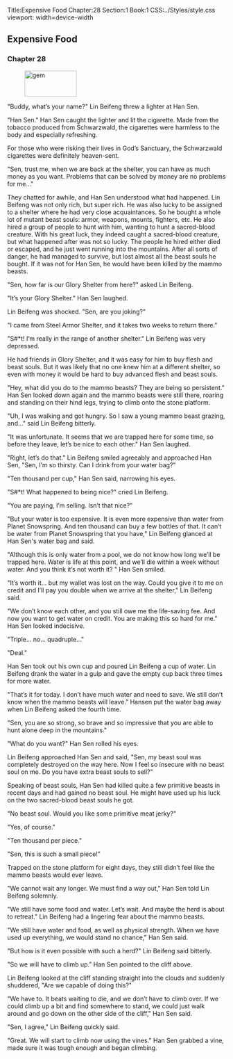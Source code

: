 Title:Expensive Food 
Chapter:28 
Section:1 
Book:1 
CSS:../Styles/style.css 
viewport: width=device-width
  
## Expensive Food
### Chapter 28 
<figure>
	<img src="../Images/gem.gif" alt="gem" id="gem" width="120" height="60" />
</figure>
  

  
  "Buddy, what’s your name?" Lin Beifeng threw a lighter at Han Sen.

"Han Sen." Han Sen caught the lighter and lit the cigarette. Made from the tobacco produced from Schwarzwald, the cigarettes were harmless to the body and especially refreshing.

For those who were risking their lives in God’s Sanctuary, the Schwarzwald cigarettes were definitely heaven-sent.

"Sen, trust me, when we are back at the shelter, you can have as much money as you want. Problems that can be solved by money are no problems for me..."

They chatted for awhile, and Han Sen understood what had happened. Lin Beifeng was not only rich, but super rich. He was also lucky to be assigned to a shelter where he had very close acquaintances. So he bought a whole lot of mutant beast souls: armor, weapons, mounts, fighters, etc. He also hired a group of people to hunt with him, wanting to hunt a sacred-blood creature. With his great luck, they indeed caught a sacred-blood creature, but what happened after was not so lucky. The people he hired either died or escaped, and he just went running into the mountains. After all sorts of danger, he had managed to survive, but lost almost all the beast souls he bought. If it was not for Han Sen, he would have been killed by the mammo beasts.

"Sen, how far is our Glory Shelter from here?" asked Lin Beifeng.

"It’s your Glory Shelter." Han Sen laughed.

Lin Beifeng was shocked. "Sen, are you joking?"

"I came from Steel Armor Shelter, and it takes two weeks to return there."

"S#*t! I’m really in the range of another shelter." Lin Beifeng was very depressed.

He had friends in Glory Shelter, and it was easy for him to buy flesh and beast souls. But it was likely that no one knew him at a different shelter, so even with money it would be hard to buy advanced flesh and beast souls.

"Hey, what did you do to the mammo beasts? They are being so persistent." Han Sen looked down again and the mammo beasts were still there, roaring and standing on their hind legs, trying to climb onto the stone platform.

"Uh, I was walking and got hungry. So I saw a young mammo beast grazing, and..." said Lin Beifeng bitterly.

"It was unfortunate. It seems that we are trapped here for some time, so before they leave, let’s be nice to each other." Han Sen laughed.

"Right, let’s do that." Lin Beifeng smiled agreeably and approached Han Sen, "Sen, I’m so thirsty. Can I drink from your water bag?"

"Ten thousand per cup," Han Sen said, narrowing his eyes.

"S#*t! What happened to being nice?" cried Lin Beifeng.

"You are paying, I’m selling. Isn’t that nice?"

"But your water is too expensive. It is even more expensive than water from Planet Snowspring. And ten thousand can buy a few bottles of that. It can’t be water from Planet Snowspring that you have," Lin Beifeng glanced at Han Sen's water bag and said.

"Although this is only water from a pool, we do not know how long we’ll be trapped here. Water is life at this point, and we’ll die within a week without water. And you think it’s not worth it? " Han Sen smiled.

"It’s worth it... but my wallet was lost on the way. Could you give it to me on credit and I’ll pay you double when we arrive at the shelter," Lin Beifeng said.

"We don’t know each other, and you still owe me the life-saving fee. And now you want to get water on credit. You are making this so hard for me." Han Sen looked indecisive.

"Triple... no... quadruple..."

"Deal."

Han Sen took out his own cup and poured Lin Beifeng a cup of water. Lin Beifeng drank the water in a gulp and gave the empty cup back three times for more water.

"That’s it for today. I don’t have much water and need to save. We still don’t know when the mammo beasts will leave." Hansen put the water bag away when Lin Beifeng asked the fourth time.

"Sen, you are so strong, so brave and so impressive that you are able to hunt alone deep in the mountains."

"What do you want?" Han Sen rolled his eyes.

Lin Beifeng approached Han Sen and said, "Sen, my beast soul was completely destroyed on the way here. Now I feel so insecure with no beast soul on me. Do you have extra beast souls to sell?"

Speaking of beast souls, Han Sen had killed quite a few primitive beasts in recent days and had gained no beast soul. He might have used up his luck on the two sacred-blood beast souls he got.

"No beast soul. Would you like some primitive meat jerky?"

"Yes, of course."

"Ten thousand per piece."

"Sen, this is such a small piece!"

Trapped on the stone platform for eight days, they still didn’t feel like the mammo beasts would ever leave.

"We cannot wait any longer. We must find a way out," Han Sen told Lin Beifeng solemnly.

"We still have some food and water. Let’s wait. And maybe the herd is about to retreat." Lin Beifeng had a lingering fear about the mammo beasts.

"We still have water and food, as well as physical strength. When we have used up everything, we would stand no chance," Han Sen said.

"But how is it even possible with such a herd?" Lin Beifeng said bitterly.

"So we will have to climb up." Han Sen pointed to the cliff above.

Lin Beifeng looked at the cliff standing straight into the clouds and suddenly shuddered, "Are we capable of doing this?"

"We have to. It beats waiting to die, and we don’t have to climb over. If we could climb up a bit and find somewhere to stand, we could just walk around and go down on the other side of the cliff," Han Sen said.

"Sen, I agree," Lin Beifeng quickly said.

"Great. We will start to climb now using the vines." Han Sen grabbed a vine, made sure it was tough enough and began climbing.
